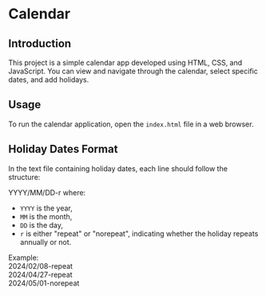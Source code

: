 # Calendar

## Introduction

This project is a simple calendar app developed using HTML, CSS, and JavaScript. You can view and navigate through the calendar, select specific dates, and add holidays.

## Usage

To run the calendar application, open the `index.html` file in a web browser.

## Holiday Dates Format

In the text file containing holiday dates, each line should follow the structure:

YYYY/MM/DD-r
where:
- `YYYY` is the year,
- `MM` is the month,
- `DD` is the day,
- `r` is either "repeat" or "norepeat", indicating whether the holiday repeats annually or not.

Example:  
2024/02/08-repeat  
2024/04/27-repeat  
2024/05/01-norepeat  

